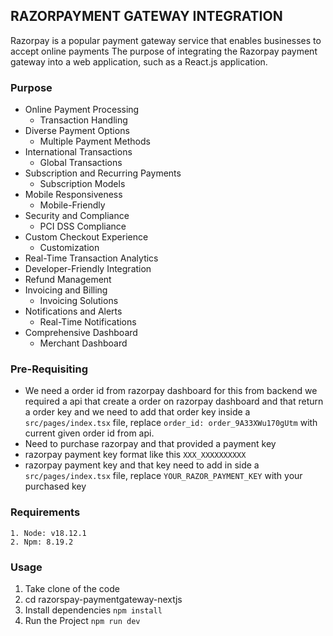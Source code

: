 ## RAZORPAYMENT GATEWAY INTEGRATION

Razorpay is a popular payment gateway service that enables businesses to accept online payments
The purpose of integrating the Razorpay payment gateway into a web application, such as a React.js application.

### Purpose

- Online Payment Processing
  - Transaction Handling
- Diverse Payment Options
  - Multiple Payment Methods
- International Transactions
  - Global Transactions
- Subscription and Recurring Payments
  - Subscription Models
- Mobile Responsiveness
  - Mobile-Friendly
- Security and Compliance
  - PCI DSS Compliance
- Custom Checkout Experience
  - Customization
- Real-Time Transaction Analytics
- Developer-Friendly Integration
- Refund Management
- Invoicing and Billing
  - Invoicing Solutions
- Notifications and Alerts
  - Real-Time Notifications
- Comprehensive Dashboard
  - Merchant Dashboard

### Pre-Requisiting

- We need a order id from razorpay dashboard for this from backend we required a api that create a order on razorpay dashboard and that return a order key and we need to add that order key inside a `src/pages/index.tsx` file, replace `order_id: order_9A33XWu170gUtm` with current given order id from api.
- Need to purchase razorpay and that provided a payment key
- razorpay payment key format like this `XXX_XXXXXXXXXX`
- razorpay payment key and that key need to add in side a `src/pages/index.tsx` file, replace `YOUR_RAZOR_PAYMENT_KEY` with your purchased key

### Requirements

```
1. Node: v18.12.1
2. Npm: 8.19.2
```

### Usage

1.  Take clone of the code
2.  cd razorspay-paymentgateway-nextjs
3.  Install dependencies
    `npm install`
4.  Run the Project
    `npm run dev`
